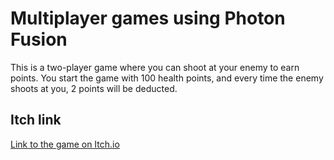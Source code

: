 # Multiplayer games using Photon Fusion

This is a two-player game where you can shoot at your enemy to earn points. You start the game with 100 health points, and every time the enemy shoots at you, 2 points will be deducted.

## Itch link

[Link to the game on Itch.io](https://asaftk1.itch.io/ex9-multiplayers)
